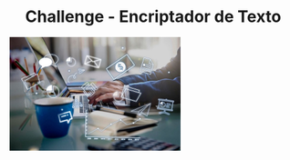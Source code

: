 <h1 align="center"> Challenge - Encriptador de Texto </h1>

<img src="./img/logoProyectoEncriptador.jpg" width="300" heigth="100">
